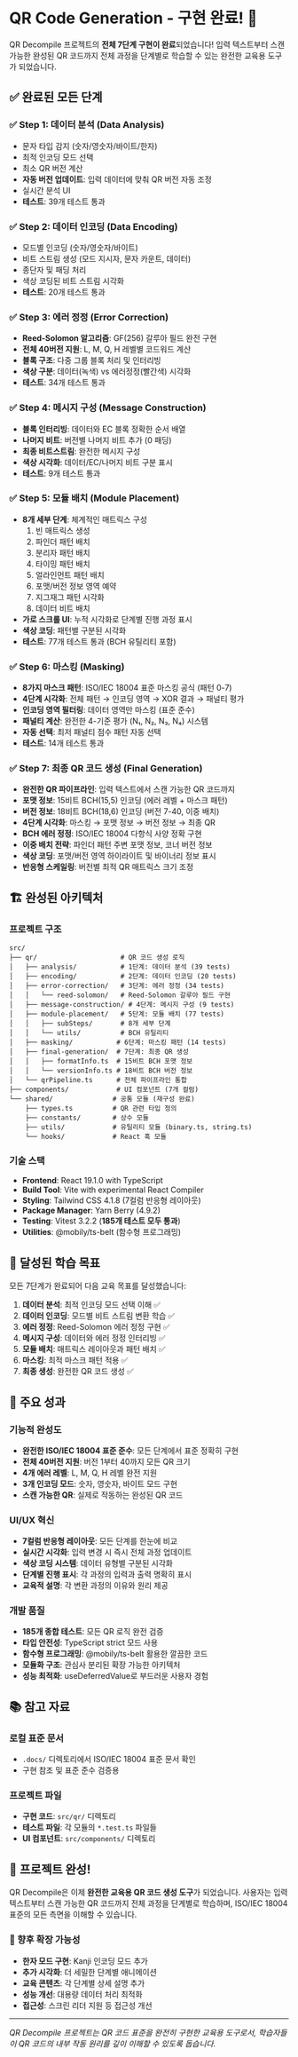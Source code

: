 # QR Code Generation - 구현 완료! 🎉

QR Decompile 프로젝트의 **전체 7단계 구현이 완료**되었습니다! 입력 텍스트부터 스캔 가능한 완성된 QR 코드까지 전체 과정을 단계별로 학습할 수 있는 완전한 교육용 도구가 되었습니다.

## ✅ 완료된 모든 단계

### ✅ Step 1: 데이터 분석 (Data Analysis)
- 문자 타입 감지 (숫자/영숫자/바이트/한자)
- 최적 인코딩 모드 선택
- 최소 QR 버전 계산
- **자동 버전 업데이트**: 입력 데이터에 맞춰 QR 버전 자동 조정
- 실시간 분석 UI
- **테스트**: 39개 테스트 통과

### ✅ Step 2: 데이터 인코딩 (Data Encoding)
- 모드별 인코딩 (숫자/영숫자/바이트)
- 비트 스트림 생성 (모드 지시자, 문자 카운트, 데이터)
- 종단자 및 패딩 처리
- 색상 코딩된 비트 스트림 시각화
- **테스트**: 20개 테스트 통과

### ✅ Step 3: 에러 정정 (Error Correction)
- **Reed-Solomon 알고리즘**: GF(256) 갈루아 필드 완전 구현
- **전체 40버전 지원**: L, M, Q, H 레벨별 코드워드 계산
- **블록 구조**: 다중 그룹 블록 처리 및 인터리빙
- **색상 구분**: 데이터(녹색) vs 에러정정(빨간색) 시각화
- **테스트**: 34개 테스트 통과

### ✅ Step 4: 메시지 구성 (Message Construction)
- **블록 인터리빙**: 데이터와 EC 블록 정확한 순서 배열
- **나머지 비트**: 버전별 나머지 비트 추가 (0 패딩)
- **최종 비트스트림**: 완전한 메시지 구성
- **색상 시각화**: 데이터/EC/나머지 비트 구분 표시
- **테스트**: 9개 테스트 통과

### ✅ Step 5: 모듈 배치 (Module Placement)
- **8개 세부 단계**: 체계적인 매트릭스 구성
  1. 빈 매트릭스 생성
  2. 파인더 패턴 배치
  3. 분리자 패턴 배치
  4. 타이밍 패턴 배치
  5. 얼라인먼트 패턴 배치
  6. 포맷/버전 정보 영역 예약
  7. 지그재그 패턴 시각화
  8. 데이터 비트 배치
- **가로 스크롤 UI**: 누적 시각화로 단계별 진행 과정 표시
- **색상 코딩**: 패턴별 구분된 시각화
- **테스트**: 77개 테스트 통과 (BCH 유틸리티 포함)

### ✅ Step 6: 마스킹 (Masking)
- **8가지 마스크 패턴**: ISO/IEC 18004 표준 마스킹 공식 (패턴 0-7)
- **4단계 시각화**: 전체 패턴 → 인코딩 영역 → XOR 결과 → 패널티 평가
- **인코딩 영역 필터링**: 데이터 영역만 마스킹 (표준 준수)
- **패널티 계산**: 완전한 4-기준 평가 (N₁, N₂, N₃, N₄) 시스템
- **자동 선택**: 최저 패널티 점수 패턴 자동 선택
- **테스트**: 14개 테스트 통과

### ✅ Step 7: 최종 QR 코드 생성 (Final Generation)
- **완전한 QR 파이프라인**: 입력 텍스트에서 스캔 가능한 QR 코드까지
- **포맷 정보**: 15비트 BCH(15,5) 인코딩 (에러 레벨 + 마스크 패턴)
- **버전 정보**: 18비트 BCH(18,6) 인코딩 (버전 7-40, 이중 배치)
- **4단계 시각화**: 마스킹 → 포맷 정보 → 버전 정보 → 최종 QR
- **BCH 에러 정정**: ISO/IEC 18004 다항식 사양 정확 구현
- **이중 배치 전략**: 파인더 패턴 주변 포맷 정보, 코너 버전 정보
- **색상 코딩**: 포맷/버전 영역 하이라이트 및 바이너리 정보 표시
- **반응형 스케일링**: 버전별 최적 QR 매트릭스 크기 조정

## 🏗️ 완성된 아키텍처

### 프로젝트 구조
```
src/
├── qr/                     # QR 코드 생성 로직
│   ├── analysis/           # 1단계: 데이터 분석 (39 tests)
│   ├── encoding/           # 2단계: 데이터 인코딩 (20 tests)
│   ├── error-correction/   # 3단계: 에러 정정 (34 tests)
│   │   └── reed-solomon/   # Reed-Solomon 갈루아 필드 구현
│   ├── message-construction/ # 4단계: 메시지 구성 (9 tests)
│   ├── module-placement/   # 5단계: 모듈 배치 (77 tests)
│   │   ├── subSteps/       # 8개 세부 단계
│   │   └── utils/          # BCH 유틸리티
│   ├── masking/           # 6단계: 마스킹 패턴 (14 tests)
│   ├── final-generation/  # 7단계: 최종 QR 생성
│   │   ├── formatInfo.ts  # 15비트 BCH 포맷 정보
│   │   └── versionInfo.ts # 18비트 BCH 버전 정보
│   └── qrPipeline.ts      # 전체 파이프라인 통합
├── components/            # UI 컴포넌트 (7개 컬럼)
└── shared/               # 공통 모듈 (재구성 완료)
    ├── types.ts          # QR 관련 타입 정의
    ├── constants/        # 상수 모듈
    ├── utils/            # 유틸리티 모듈 (binary.ts, string.ts)
    └── hooks/            # React 훅 모듈
```

### 기술 스택
- **Frontend**: React 19.1.0 with TypeScript
- **Build Tool**: Vite with experimental React Compiler
- **Styling**: Tailwind CSS 4.1.8 (7컬럼 반응형 레이아웃)
- **Package Manager**: Yarn Berry (4.9.2)
- **Testing**: Vitest 3.2.2 (**185개 테스트 모두 통과**)
- **Utilities**: @mobily/ts-belt (함수형 프로그래밍)

## 🎯 달성된 학습 목표

모든 7단계가 완료되어 다음 교육 목표를 달성했습니다:

1. **데이터 분석**: 최적 인코딩 모드 선택 이해 ✅
2. **데이터 인코딩**: 모드별 비트 스트림 변환 학습 ✅
3. **에러 정정**: Reed-Solomon 에러 정정 구현 ✅
4. **메시지 구성**: 데이터와 에러 정정 인터리빙 ✅
5. **모듈 배치**: 매트릭스 레이아웃과 패턴 배치 ✅
6. **마스킹**: 최적 마스크 패턴 적용 ✅
7. **최종 생성**: 완전한 QR 코드 생성 ✅

## 🚀 주요 성과

### 기능적 완성도
- **완전한 ISO/IEC 18004 표준 준수**: 모든 단계에서 표준 정확히 구현
- **전체 40버전 지원**: 버전 1부터 40까지 모든 QR 크기
- **4개 에러 레벨**: L, M, Q, H 레벨 완전 지원
- **3개 인코딩 모드**: 숫자, 영숫자, 바이트 모드 구현
- **스캔 가능한 QR**: 실제로 작동하는 완성된 QR 코드

### UI/UX 혁신
- **7컬럼 반응형 레이아웃**: 모든 단계를 한눈에 비교
- **실시간 시각화**: 입력 변경 시 즉시 전체 과정 업데이트
- **색상 코딩 시스템**: 데이터 유형별 구분된 시각화
- **단계별 진행 표시**: 각 과정의 입력과 출력 명확히 표시
- **교육적 설명**: 각 변환 과정의 이유와 원리 제공

### 개발 품질
- **185개 종합 테스트**: 모든 QR 로직 완전 검증
- **타입 안전성**: TypeScript strict 모드 사용
- **함수형 프로그래밍**: @mobily/ts-belt 활용한 깔끔한 코드
- **모듈화 구조**: 관심사 분리된 확장 가능한 아키텍처
- **성능 최적화**: useDeferredValue로 부드러운 사용자 경험

## 📚 참고 자료

### 로컬 표준 문서
- `.docs/` 디렉토리에서 ISO/IEC 18004 표준 문서 확인
- 구현 참조 및 표준 준수 검증용

### 프로젝트 파일
- **구현 코드**: `src/qr/` 디렉토리
- **테스트 파일**: 각 모듈의 `*.test.ts` 파일들
- **UI 컴포넌트**: `src/components/` 디렉토리

## 🎉 프로젝트 완성!

QR Decompile은 이제 **완전한 교육용 QR 코드 생성 도구**가 되었습니다. 사용자는 입력 텍스트부터 스캔 가능한 QR 코드까지 전체 과정을 단계별로 학습하며, ISO/IEC 18004 표준의 모든 측면을 이해할 수 있습니다.

### 🔄 향후 확장 가능성
- **한자 모드 구현**: Kanji 인코딩 모드 추가
- **추가 시각화**: 더 세밀한 단계별 애니메이션
- **교육 콘텐츠**: 각 단계별 상세 설명 추가
- **성능 개선**: 대용량 데이터 처리 최적화
- **접근성**: 스크린 리더 지원 등 접근성 개선

---

*QR Decompile 프로젝트는 QR 코드 표준을 완전히 구현한 교육용 도구로서, 학습자들이 QR 코드의 내부 작동 원리를 깊이 이해할 수 있도록 돕습니다.*
